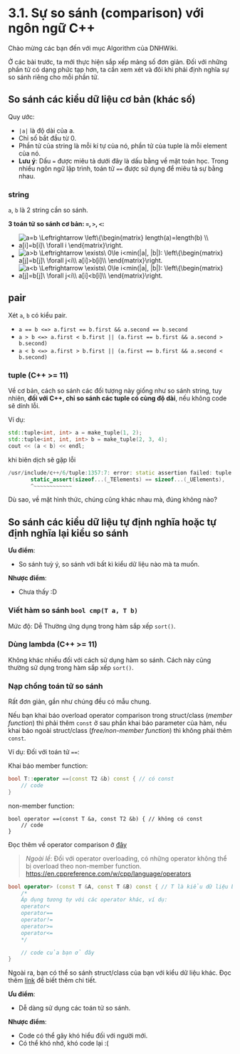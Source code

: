 # 3.1. Sự so sánh (comparison) với ngôn ngữ C++

Chào mừng các bạn đến với mục Algorithm của DNHWiki.

Ở các bài trước, ta mới thực hiện sắp xếp mảng số đơn giản. Đối với những phần tử có dạng phức tạp hơn, ta cần xem xét và đôi khi phải định nghĩa sự so sánh riêng cho mỗi phần tử.

## So sánh các kiểu dữ liệu cơ bản (khác số)

Quy ước:

- `|a|` là độ dài của a.
- Chỉ số bắt đầu từ 0.
- Phần tử của string là mỗi kí tự của nó, phần tử của tuple là mỗi element của nó.
- **Lưu ý**: Dấu `=` được miêu tả dưới đây là dấu bằng về mặt toán học. Trong nhiều ngôn ngữ lập trình, toán tử `==` được sử dụng để miêu tả sự bằng nhau.

### string

`a`, `b` là 2 string cần so sánh.

**3 toán tử so sánh cơ bản: `=`, `>`, `<`:**

- <img src="https://latex.codecogs.com/gif.latex?a=b&space;\Leftrightarrow&space;\left\{\begin{matrix}&space;length(a)=length(b)&space;\\&space;a[i]=b[i]\&space;\forall&space;i&space;\end{matrix}\right." title="a=b \Leftrightarrow \left\{\begin{matrix} length(a)=length(b) \\ a[i]=b[i]\ \forall i \end{matrix}\right." />

- <img src="https://latex.codecogs.com/gif.latex?a>b&space;\Leftrightarrow&space;\exists\&space;0\le&space;i<min(|a|,&space;|b|):&space;\left\{\begin{matrix}&space;a[j]=b[j]\&space;\forall&space;j<i\\&space;a[i]>b[i]\\&space;\end{matrix}\right." title="a>b \Leftrightarrow \exists\ 0\le i<min(|a|, |b|): \left\{\begin{matrix} a[j]=b[j]\ \forall j<i\\ a[i]>b[i]\\ \end{matrix}\right." style="vertical-align:middle;"/>

- <img src="https://latex.codecogs.com/gif.latex?a<b&space;\Leftrightarrow&space;\exists\&space;0\le&space;i<min(|a|,&space;|b|):&space;\left\{\begin{matrix}&space;a[j]=b[j]\&space;\forall&space;j<i\\&space;a[i]<b[i]\\&space;\end{matrix}\right." title="a<b \Leftrightarrow \exists\ 0\le i<min(|a|, |b|): \left\{\begin{matrix} a[j]=b[j]\ \forall j<i\\ a[i]<b[i]\\ \end{matrix}\right."/>


## pair

Xét `a`, `b` có kiểu pair.

- `a == b <=> a.first == b.first && a.second == b.second` 
- `a > b <=> a.first < b.first || (a.first == b.first && a.second > b.second)`
- `a < b <=> a.first > b.first || (a.first == b.first && a.second < b.second)`


### tuple (C++ >= 11)

Về cơ bản, cách so sánh các đối tượng này giống như so sánh string, tuy nhiên, **đối với C++, chỉ so sánh các tuple có cùng độ dài**, nếu không code sẽ dính lỗi.

Ví dụ:
```cpp
std::tuple<int, int> a = make_tuple(1, 2);
std::tuple<int, int, int> b = make_tuple(2, 3, 4);
cout << (a < b) << endl;
```

khi biên dịch sẽ gặp lỗi

```cpp
/usr/include/c++/6/tuple:1357:7: error: static assertion failed: tuple objects can only be compared if they have equal sizes.
       static_assert(sizeof...(_TElements) == sizeof...(_UElements),
       ^~~~~~~~~~~~~
```
Dù sao, về mặt hình thức, chúng cũng khác nhau mà, đúng không nào?


## So sánh các kiểu dữ liệu tự định nghĩa hoặc tự định nghĩa lại kiểu so sánh

**Ưu điểm**:

- So sánh tuỳ ý, so sánh với bất kì kiểu dữ liệu nào mà ta muốn.

**Nhược điểm**:

- Chưa thấy :D

### Viết hàm so sánh `bool cmp(T a, T b)`

Mức độ: Dễ
Thường ứng dụng trong hàm sắp xếp `sort()`.

### Dùng lambda (C++ >= 11)

Không khác nhiều đối với cách sử dụng hàm so sánh. Cách này cũng thường sử dụng trong hàm sắp xếp `sort()`.

### Nạp chồng toán tử so sánh

Rất đơn giản, gần như chúng đều có mẫu chung.

Nếu bạn khai báo overload operator comparison trong struct/class (*member function*) thì phải thêm `const` ở sau phần khai báo parameter của hàm, nếu khai báo ngoài struct/class (*free/non-member function*) thì không phải thêm `const`.

Ví dụ: Đối với toán tử `==`:

Khai báo member function:
```cpp
bool T::operator ==(const T2 &b) const { // có const
    // code
}
```
non-member function:
```
bool operator ==(const T &a, const T2 &b) { // không có const
    // code
}
```

Đọc thêm về operator comparison ở [đây](https://en.cppreference.com/w/cpp/language/operator_comparison)

> *Ngoài lề*: Đối với operator overloading, có những operator không thể bị overload theo non-member function.
> https://en.cppreference.com/w/cpp/language/operators

```cpp
bool operator> (const T &A, const T &B) const { // T là kiểu dữ liệu bạn cần so sánh
    /*
    Áp dụng tương tự với các operator khác, ví dụ:
    operator< 
    operator==
    operator!=
    operator>=
    operator<=
    */

    // code của bạn ở đây
}
```

Ngoài ra, bạn có thể so sánh struct/class của bạn với kiểu dữ liệu khác. Đọc thêm [link](https://stackoverflow.com/questions/16093413/comparison-operator-overloading-for-a-struct-symmetrically-comparing-my-struct) để biết thêm chi tiết.

**Ưu điểm**:

- Dễ dàng sử dụng các toán tử so sánh.

**Nhược điểm**:

- Code có thể gây khó hiểu đối với người mới.
- Có thể khó nhớ, khó code lại :(

